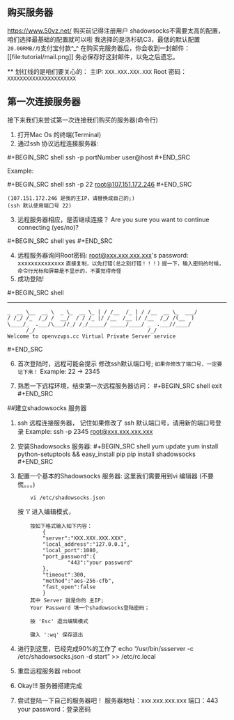 ## 购买服务器
https://www.50vz.net/
购买前记得注册用户
shadowsocks不需要太高的配置，咱们选择最基础的配置就可以啦
我选择的是洛杉矶C3，最低的默认配置
`20.00RMB/月`支付宝付款^_^
在购买完服务器后，你会收到一封邮件：
[[file:tutorial/mail.png]]
务必保存好这封邮件，以免之后遗忘。

** 划红线的是咱们要关心的：
主IP: `XXX.XXX.XXX.XXX`
Root 密码： `XXXXXXXXXXXXXXXXXXXXXX`

## 第一次连接服务器
接下来我们来尝试第一次连接我们购买的服务器(命令行)

1. 打开Mac Os 的终端(Terminal)
2. 通过ssh 协议远程连接服务器:

#+BEGIN_SRC shell
ssh -p portNumber user@host
#+END_SRC

Example:

#+BEGIN_SRC shell
	ssh -p 22 root@107.151.172.246
#+END_SRC

	(107.151.172.246 是我的主IP，请替换成自己的;)
	(ssh 默认使用端口号 22)	
3. 远程服务器相应，是否继续连接？
		Are you sure you want to continue connecting (yes/no)?

#+BEGIN_SRC shell
	yes
#+END_SRC

4. 远程服务器询问Root密码:
		root@xxx.xxx.xxx.xxx's password:
		xxxxxxxxxxxxxx
		`直接复制，以免打错(总之别打错！！！)`
		`提一下，输入密码的时候，命令行光标和屏幕是不显示的，不要觉得奇怪`
5.  成功登陆!

#+BEGIN_SRC shell                                                     
   _____________________________   _________   _________________
    _  __ \__  __ \  _ \_  __ \_ | / /__  /_ | / /__  __ \_  ___/
    / /_/ /_  /_/ /  __/  / / /_ |/ /__  /__ |/ /__  /_/ /(__  ) 
    \____/_  .___/\___//_/ /_/_____/ _____/____/ _  .___//____/  
          /_/                                    /_/            
	Welcome to openvzvps.cc Virtual Private Server service 
#+END_SRC

6. 首次登陆时，远程可能会提示 修改ssh默认端口号; `如果你修改了端口号，一定要记下来！`
		Example: 22 -> 2345 
	
7. 熟悉一下远程环境，结束第一次远程服务器访问：
#+BEGIN_SRC shell
		exit
#+END_SRC


##建立shadowsocks 服务器
1.	ssh 远程连接服务器， 记住如果修改了 ssh 默认端口号，请用新的端口号登录
		Example:
			ssh -p 2345 root@xxx.xxx.xxx.xxx
2.	安装Shadowsocks 服务器:
#+BEGIN_SRC shell
	yum update
	yum install python-setuptools && easy_install pip
	pip install shadowsocks
#+END_SRC

3.	配置一个基本的Shadowsocks 服务器:
	这里我们需要用到vi 编辑器 (不要慌。。。)
			
			vi /etc/shadowsocks.json
			
	按 ‘i’  进入编辑模式，
			
			按如下格式输入如下内容：
				{
				"server":"XXX.XXX.XXX.XXX",
				"local_address":"127.0.0.1",
				"local_port":1080,
				"port_password":{
						"443":"your password"
				},
				"timeout":300,
				"method":"aes-256-cfb",
				"fast_open":false
				}
			其中 Server 就是你的 主IP;
			Your Password 填一个shadowsocks登陆密码；
			
			按 'Esc' 退出编辑模式
			
			键入 ':wq' 保存退出
4.	进行到这里，已经完成90%的工作了
			echo “/usr/bin/ssserver -c /etc/shadowsocks.json -d start” >> /etc/rc.local
			
5. 	重启远程服务器
		reboot
6.	Okay!!! 服务器搭建完成
	
	
7.	尝试登陆一下自己的服务器吧！
	服务器地址：xxx.xxx.xxx.xxx
	端口：443
	your password：登录密码
		
			
			
			
			
			
			
			
			
			
			
			
			
			
			
	
	
	
	
	
		
